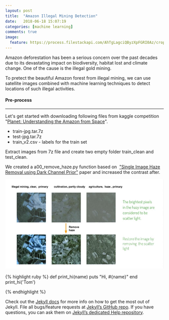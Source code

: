 ```yaml
---
layout: post
title:  "Amazon Illegal Mining Detection"
date:   2018-06-18 15:07:19
categories: [machine learning]
comments: true
image:
  feature: https://process.filestackapi.com/AhTgLagciQByzXpFGRI0Az/crop=dim:[0,0,1250,260]/https://cdn1.img.sputniknews.com/images/105730/27/1057302722.jpg
---
```

Amazon deforestation has been a serious concern over the past decades due to its devastating impact on biodiversity, habitat lost and climate change. One of the cause is the illegal gold mining. 

To pretect the beautiful Amazon forest from illegal mining, we can use satellite images combined with machine learning techniques to detect locations of such illegal activities. 

<!--more-->

#### Pre-process

---

Let's get started with downloading following files from kaggle competition  "[Planet: Understanding the Amazon from Space](https://www.kaggle.com/c/planet-understanding-the-amazon-from-space)". 

- train-jpg.tar.7z  
- test-jpg.tar.7z 
- train_v2.csv       -   labels for the train set

Extract images from 7z file and create two empty folder train_clean and test_clean.

We created a a00_remove_haze.py function based on  ["Single Image Haze Removal using Dark Channel Prior"](https://www.robots.ox.ac.uk/~vgg/rg/papers/hazeremoval.pdf) paper and increased the contrast after.

![dehaze](../img/dehaze.jpg)

{% highlight ruby %}
def print_hi(name)
  puts "Hi, #{name}"
end
print_hi('Tom')

{% endhighlight %}

Check out the [Jekyll docs][jekyll] for more info on how to get the most out of Jekyll. File all bugs/feature requests at [Jekyll’s GitHub repo][jekyll-gh]. If you have questions, you can ask them on [Jekyll’s dedicated Help repository][jekyll-help].

[jekyll]:      http://jekyllrb.com
[jekyll-gh]:   https://github.com/jekyll/jekyll
[jekyll-help]: https://github.com/jekyll/jekyll-help
